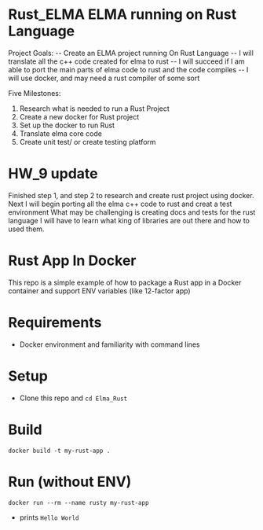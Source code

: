 # Rust_ELMA ELMA running on Rust Language

Project Goals:
-- Create an ELMA project running On Rust Language
-- I will translate all the c++ code created for elma to rust
-- I will succeed if I am able to port the main parts of elma code to rust
  and the code compiles
-- I will use docker, and may need a rust compiler of some sort

Five Milestones:
1. Research what is needed to run a Rust Project 
2. Create a new docker for Rust project
3. Set up the docker to run Rust
4. Translate elma core code
5. Create unit test/ or create testing platform

# HW_9 update
Finished step 1, and step 2 to research and create rust project using docker.
Next I will begin porting all the elma c++ code to rust and creat a test environment
What may be challenging is creating docs and tests for the rust language I will
have to learn what king of libraries are out there and how to used them. 


# Rust App In Docker
This repo is a simple example of how to package a Rust app in 
a Docker container and support ENV variables (like 12-factor app)

# Requirements
 * Docker environment and familiarity with command lines

# Setup
 * Clone this repo and `cd Elma_Rust`

# Build
`docker build -t my-rust-app .`

# Run (without ENV)
`docker run --rm --name rusty my-rust-app`
 * prints `Hello World`
